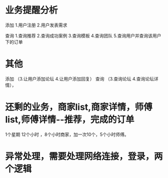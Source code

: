 业务提醒分析
=================
添加
1.用户注册
2.用户发表需求

查询
1.查询推荐
2.查询成功案例
3.查询模板
4.查询团队
5.查询用户并查询该用户下的订单

其他
=====
添加
（3.让用户添加论坛  4.让用户添加回复）
查询
（3.查询论坛  4.查询论坛详情），

还剩的业务，商家list,商家详情，师傅list,师傅详情--推荐，完成的订单
========
1个星期 12个小时 ，8个小时商家，加一次10个，5个小时师傅。

异常处理，需要处理网络连接，登录，两个逻辑
==============================

